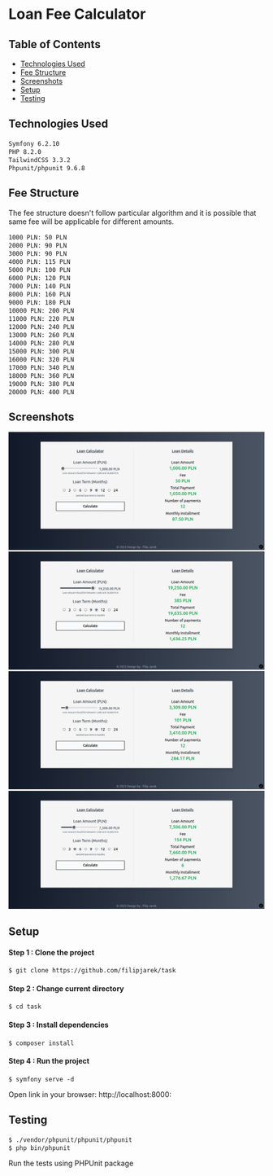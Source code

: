 # Loan Fee Calculator 

## Table of Contents
* [Technologies Used](#technologies-used)
* [Fee Structure](#fee-structure)
* [Screenshots](#screenshots)
* [Setup](#setup)
* [Testing](#testing)

## Technologies Used

    Symfony 6.2.10
    PHP 8.2.0
    TailwindCSS 3.3.2
    Phpunit/phpunit 9.6.8
   
## Fee Structure
The fee structure doesn't follow particular algorithm and it is possible that same fee will be applicable for different amounts.
```
1000 PLN: 50 PLN
2000 PLN: 90 PLN
3000 PLN: 90 PLN
4000 PLN: 115 PLN
5000 PLN: 100 PLN
6000 PLN: 120 PLN
7000 PLN: 140 PLN
8000 PLN: 160 PLN
9000 PLN: 180 PLN
10000 PLN: 200 PLN
11000 PLN: 220 PLN
12000 PLN: 240 PLN
13000 PLN: 260 PLN
14000 PLN: 280 PLN
15000 PLN: 300 PLN
16000 PLN: 320 PLN
17000 PLN: 340 PLN
18000 PLN: 360 PLN
19000 PLN: 380 PLN
20000 PLN: 400 PLN
```
## Screenshots
![Test1](./Screenshots/Screenshot_1.png)
![Test2](./Screenshots/Screenshot_2.png)
![Test3](./Screenshots/Screenshot_3.png)
![Test4](./Screenshots/Screenshot_4.png)

## Setup
#### Step 1 : Clone the project
```
$ git clone https://github.com/filipjarek/task
```
#### Step 2 : Change current directory
```
$ cd task
```
#### Step 3 : Install dependencies
```
$ composer install
```
#### Step 4 : Run the project
```
$ symfony serve -d
```
Open link in your browser: http://localhost:8000:

## Testing
```
$ ./vendor/phpunit/phpunit/phpunit
$ php bin/phpunit
```
Run the tests using PHPUnit package
